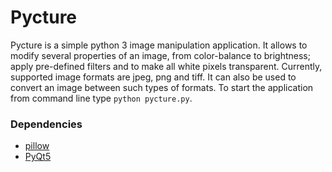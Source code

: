 # Pycture

Pycture is a simple python 3 image manipulation application. It allows to modify several properties of an image, from color-balance to brightness; apply pre-defined filters and to make all white pixels transparent.
Currently, supported image formats are jpeg, png and tiff. It can also be used to convert an image between such types of formats.
To start the application from command line type `python pycture.py`.

### Dependencies
- [pillow](https://python-pillow.org/)
- [PyQt5](https://pypi.org/project/PyQt5/)
